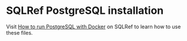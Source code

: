 # SQLRef PostgreSQL installation

Visit [How to run PostgreSQL with Docker](sqlref.com/postgresql/install) on SQLRef to learn how to use these files.